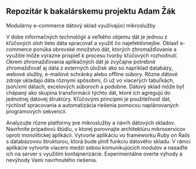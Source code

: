 ## Repozitár k bakalárskemu projektu Adam Žák

Modulárny e-commerce dátový sklad  využívajúci mikroslužby

V dobe informačných technológií a veľkého objemu dát je jednou z kľúčových úloh tieto dáta spracovať a využiť čo najefektívnejšie. Oblasť e-commerce ponúka obrovské množstvo dát, ktorých zhromažďovanie a využitie môže výrazne prispieť k procesu tvorby kľúčových rozhodnutí. Okrem zhromažďovania aplikačných dát je zvyčajne potrebné zhromažďovať aj dáta z externých úložísk ako sú napríklad databázy, webové služby, e-mailové schránky alebo offline súbory. Rôzne dátové zdroje ukladajú dáta rôznymi spôsobmi, či už vo viacerých tabuľkách, json/xml dátach, excelových súboroch a podobne. Dátový sklad môže byť chápaný ako skupina transformácií týchto dát, ktoré ich agregujú do jednotnej dátovej štruktúry. Kľúčovými princípmi je použiteľnosť dát, rýchlosť spracovania a automatizácia riešenia pomocou naplánovaných programových sekvencií.

Analyzujte rôzne platformy pre mikroslužby a návrh dátových skladov. Navrhnite prípadovú štúdiu, v ktorej porovnajte architektúru mikroservicov oproti monolitickej aplikácii. Vytvorte aplikáciu vo frameworku Ruby on Rails s databázovou štruktúrou, ktorá bude plniť funkciu dátového skladu. V rámci aplikácie vytvorte viacero medzi sebou komunikujúcich modulov a nasaďte ich na server s využitím kontajnerizácie. Experimentálne overte výhody a nevýhody Vami navrhnutého riešenia.
